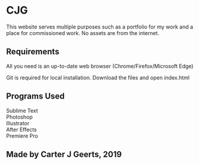 # CJG

This website serves multiple purposes such as a
portfolio for my work and a place for commissioned
work. No assets are from the internet.

## Requirements 

All you need is an up-to-date web browser 
(Chrome/Firefox/Microsoft Edge)

Git is required for local installation.
Download the files and open index.html

## Programs Used

Sublime Text<br>
Photoshop<br>
Illustrator<br>
After Effects<br>
Premiere Pro

## Made by Carter J Geerts, 2019


